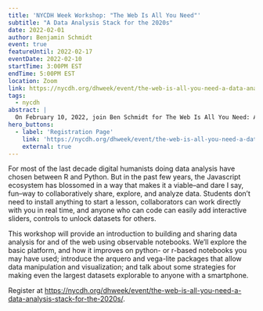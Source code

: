 ```yaml
---
title: 'NYCDH Week Workshop: "The Web Is All You Need"'
subtitle: "A Data Analysis Stack for the 2020s"
date: 2022-02-01
author: Benjamin Schmidt
event: true
featureUntil: 2022-02-17
eventDate: 2022-02-10
startTime: 3:00PM EST
endTime: 5:00PM EST
location: Zoom
link: https://nycdh.org/dhweek/event/the-web-is-all-you-need-a-data-analysis-stack-for-the-2020s/
tags:
  - nycdh
abstract: |
  On February 10, 2022, join Ben Schmidt for The Web Is All You Need: A Data Analysis Stack for the 2020s, an NYCDH Week event exploring how the Javascript ecosystem can be used to collaboratively share, explore, and analyze data.
hero_buttons:
  - label: 'Registration Page'
    link: 'https://nycdh.org/dhweek/event/the-web-is-all-you-need-a-data-analysis-stack-for-the-2020s/'
    external: true
---
```


For most of the last decade digital humanists doing data analysis have chosen between R and Python. But in the past few years, the Javascript ecosystem has blossomed in a way that makes it a viable–and dare I say, fun–way to collaboratively share, explore, and analyze data. Students don’t need to install anything to start a lesson, collaborators can work directly with you in real time, and anyone who can code can easily add interactive sliders, controls to unlock datasets for others.

This workshop will provide an introduction to building and sharing data analysis for and of the web using observable notebooks. We’ll explore the basic platform, and how it improves on python- or r-based notebooks you may have used; introduce the arquero and vega-lite packages that allow data manipulation and visualization; and talk about some strategies for making even the largest datasets explorable to anyone with a smartphone.

Register at <https://nycdh.org/dhweek/event/the-web-is-all-you-need-a-data-analysis-stack-for-the-2020s/>.
